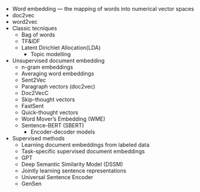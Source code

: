 - Word embedding — the mapping of words into numerical vector spaces
- doc2vec
- word2vec
- Classic tecniques
  - Bag of words 
  - TF&IDF
  - Latent Dirichlet Allocation(LDA)
    - Topic modelling
- Unsupervised document embedding
  - n-gram embeddings
  - Averaging word embeddings
  - Sent2Vec
  - Paragraph vectors (doc2vec)
  - Doc2VecC
  - Skip-thought vectors
  - FastSent
  - Quick-thought vectors
  - Word Mover’s Embedding (WME)
  - Sentence-BERT (SBERT)
     - Encoder-decoder models
- Supervised methods
  - Learning document embeddings from labeled data
  - Task-specific supervised document embeddings
  - GPT
  - Deep Semantic Similarity Model (DSSM)
  - Jointly learning sentence representations
  - Universal Sentence Encoder
  - GenSen

